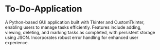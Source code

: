 # To-Do-Application
A Python-based GUI application built with Tkinter and CustomTkinter, enabling users to manage tasks efficiently. Features include adding, viewing, deleting, and marking tasks as completed, with persistent storage using JSON. Incorporates robust error handling for enhanced user experience.
